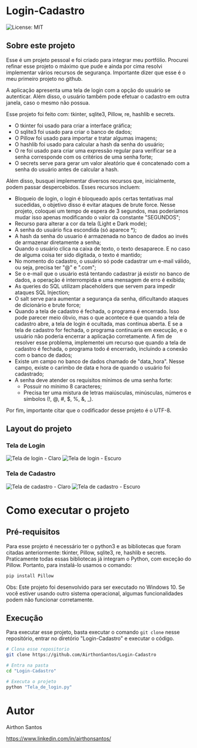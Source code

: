 # Login-Cadastro

![License: MIT](https://img.shields.io/badge/License-MIT-green?style=flat-square)

## Sobre este projeto

Esse é um projeto pessoal e foi criado para integrar meu portfólio. Procurei refinar esse projeto o máximo que pude e ainda por cima resolvi implementar vários recursos de segurança. Importante dizer que esse é o meu primeiro projeto no github.

A aplicação apresenta uma tela de login com a opção do usuário se autenticar. Além disso, o usuário também pode efetuar o cadastro em outra janela, caso o mesmo não possua.

Esse projeto foi feito com: tkinter, sqlite3, Pillow, re, hashlib e secrets.

- O tkinter foi usado para criar a interface gráfica;
- O sqlite3 foi usado para criar o banco de dados;
- O Pillow foi usado para importar e tratar algumas imagens;
- O hashlib foi usado para calcular a hash da senha do usuário;
- O re foi usado para criar uma expressão regular para verificar se a senha corresponde com os critérios de uma senha forte;
- O secrets serve para gerar um valor aleatório que é concatenado com a senha do usuário antes de calcular a hash.

Além disso, busquei implementar diversos recursos que, inicialmente, podem passar despercebidos. Esses recursos incluem:

- Bloqueio de login, o login é bloqueado após certas tentativas mal sucedidas, o objetivo disso é evitar ataques de brute force. Nesse projeto, coloquei um tempo de espera de 3 segundos, mas poderíamos mudar isso apenas modificando o valor da constante "SEGUNDOS";
- Recurso para alterar a cor da tela (Light e Dark mode);
- A senha do usuário fica escondida (só aparece \*);
- A hash da senha do usuario é armazenada no banco de dados ao invés de armazenar diretamente a senha;
- Quando o usuário clica na caixa de texto, o texto desaparece. E no caso de alguma coisa ter sido digitada, o texto é mantido;
- No momento do cadastro, o usuário só pode cadastrar um e-mail válido, ou seja, precisa ter "@" e ".com";
- Se o e-mail que o usuário está tentando cadastrar já existir no banco de dados, a operação é interrompida e uma mensagem de erro é exibida;
- As queries do SQL utilizam placeholders que servem para impedir ataques SQL Injection;
- O salt serve para aumentar a segurança da senha, dificultando ataques de dicionário e brute force;
- Quando a tela de cadastro é fechada, o programa é encerrado. Isso pode parecer meio óbvio, mas o que acontece é que quando a tela de cadastro abre, a tela de login é ocultada, mas continua aberta. E se a tela de cadastro for fechada, o programa continuaria em execução, e o usuário não poderia encerrar a aplicação corretamente. A fim de resolver esse problema, implementei um recurso que quando a tela de cadastro é fechada, o programa todo é encerrado, incluindo a conexão com o banco de dados;
- Existe um campo no banco de dados chamado de "data_hora". Nesse campo, existe o carimbo de data e hora de quando o usuário foi cadastrado;
- A senha deve atender os requisitos mínimos de uma senha forte:
    - Possuir no mínimo 8 caracteres;
    - Precisa ter uma mistura de letras maiúsculas, minúsculas, números e símbolos (!, @, #, $, %, &, \_).

Por fim, importante citar que o codificador desse projeto é o UTF-8.

## Layout do projeto

### Tela de Login

![Tela de login - Claro](./Imagens_README/telalogin1.png) ![Tela de login - Escuro](./Imagens_README/telalogin2.png)

### Tela de Cadastro

![Tela de cadastro - Claro](./Imagens_README/telacadastro1.png) ![Tela de cadastro - Escuro](./Imagens_README/telacadastro2.png)

# Como executar o projeto

## Pré-requisitos

Para esse projeto é necessário ter o python3 e as bibliotecas que foram citadas anteriormente: tkinter, Pillow, sqlite3, re, hashlib e secrets. Praticamente todas essas bibliotecas já integram o Python, com exceção do Pillow. Portanto, para instalá-lo usamos o comando:

```bash
pip install Pillow
```

Obs: Este projeto foi desenvolvido para ser executado no Windows 10. Se você estiver usando outro sistema operacional, algumas funcionalidades podem não funcionar corretamente.

## Execução

Para executar esse projeto, basta executar o comando `git clone` nesse repositório, entrar no diretório "Login-Cadastro" e executar o código.

```bash
# Clona esse repositorio
git clone https://github.com/AirthonSantos/Login-Cadastro

# Entra na pasta
cd "Login-Cadastro"

# Executa o projeto
python "Tela_de_login.py"
```

# Autor

Airthon Santos

https://www.linkedin.com/in/airthonsantos/